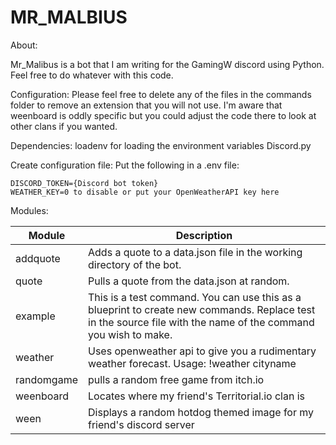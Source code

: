 # MR_MALBIUS


About:

Mr_Malibus is a bot that I am writing for the GamingW discord using Python.
Feel free to do whatever with this code.



Configuration:
Please feel free to delete any of the files in the commands folder to remove an extension that you will not use.
I'm aware that weenboard is oddly specific but you could adjust the code there to look at other clans if you wanted.

Dependencies:
loadenv for loading the environment variables
Discord.py

Create configuration file:
Put the following in a .env file:
```
DISCORD_TOKEN={Discord bot token}
WEATHER_KEY=0 to disable or put your OpenWeatherAPI key here
```

Modules:

|  Module | Description   |
| ------------ | ------------ |
|  addquote  | Adds a quote to a data.json file in the working directory of the bot.    |
|  quote   | Pulls a quote from the data.json at random.  |
|  example  | This is a test command. You can use this as a blueprint to create new commands. Replace test in the source file with the name of the command you wish to make. |
| weather |  Uses openweather api to give you a rudimentary weather forecast. Usage: !weather cityname |
| randomgame | pulls a random free game from itch.io |
| weenboard | Locates where my friend's Territorial.io clan is|
| ween | Displays a random hotdog themed image for my friend's discord server |



